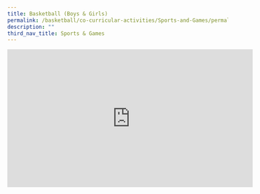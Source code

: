 ```yaml
---
title: Basketball (Boys & Girls)
permalink: /basketball/co-curricular-activities/Sports-and-Games/permalink
description: ""
third_nav_title: Sports & Games
---
```


<iframe width="560" height="315" src="https://www.youtube.com/embed/Qxn7S6zhjlA" title="YouTube video player" frameborder="0" allow="accelerometer; autoplay; clipboard-write; encrypted-media; gyroscope; picture-in-picture" allowfullscreen></iframe>